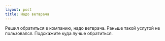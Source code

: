 ```yaml
---
layout: post 
title: Надо ветврача 
--- 
```

Решил обратиться в компанию, надо ветврача. Раньше такой услугой не пользовался. Подскажите куда лучше обратиться.
